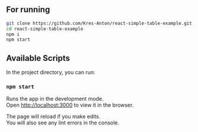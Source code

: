 ## For running
```sh
git clone https://github.com/Kres-Anton/react-simple-table-example.git
cd react-simple-table-example
npm i
npm start
```

## Available Scripts

In the project directory, you can run:

### `npm start`

Runs the app in the development mode.<br>
Open [http://localhost:3000](http://localhost:3000) to view it in the browser.

The page will reload if you make edits.<br>
You will also see any lint errors in the console.
